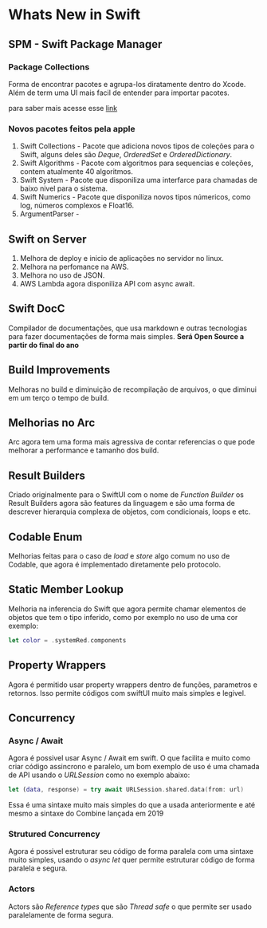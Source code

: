 # Whats New in Swift

## SPM - Swift Package Manager

### Package Collections
Forma de encontrar pacotes e agrupa-los diratamente dentro do Xcode. Além de term uma UI mais facil de entender para importar pacotes.

para saber mais acesse esse [link](https://swift.org/bloh/package-collections)

### Novos pacotes feitos pela apple

1. Swift Collections - Pacote que adiciona novos tipos de coleções para o Swift, alguns deles são _Deque_, _OrderedSet_ e _OrderedDictionary_.
2. Swift Algorithms - Pacote com algoritmos para sequencias e coleções, contem atualmente 40 algoritmos.
3. Swift System - Pacote que disponiliza uma interfarce para chamadas de baixo nivel para o sistema.
4. Swift Numerics - Pacote que disponiliza novos tipos númericos, como log, números complexos e Float16.
5. ArgumentParser - 

## Swift on Server
1. Melhora de deploy e inicio de aplicações no servidor no linux.
2. Melhora na perfomance na AWS.
3. Melhora no uso de JSON.
4. AWS Lambda agora disponiliza API com async await.

## Swift DocC
Compilador de documentações, que usa markdown e outras tecnologias para fazer documentações de forma mais simples.
**Será Open Source a partir do final do ano**

## Build Improvements
Melhoras no build e diminuição de recompilação de arquivos, o que diminui em um terço o tempo de build.

## Melhorias no Arc
Arc agora tem uma forma mais agressiva de contar referencias o que pode melhorar a performance e tamanho dos build.

## Result Builders
Criado originalmente para o SwiftUI com o nome de _Function Builder_ os Result Builders agora são features da linguagem e são uma forma de descrever hierarquia complexa de objetos, com condicionais, loops e etc.

## Codable Enum
Melhorias feitas para o caso de _load_ e _store_ algo comum no uso de Codable, que agora é implementado diretamente pelo protocolo.

## Static Member Lookup
Melhoria na inferencia do Swift que agora permite chamar elementos de objetos que tem o tipo inferido, como por exemplo no uso de uma cor exemplo: 
``` swift
let color = .systemRed.components
```

## Property Wrappers
Agora é permitido usar property wrappers dentro de funções, parametros e retornos. Isso permite códigos com swiftUI muito mais simples e legivel.

## Concurrency

### Async / Await
Agora é possivel usar Async / Await em swift. O que facilita e muito como criar código assincrono e paralelo, um bom exemplo de uso é uma chamada de API usando o _URLSession_ como no exemplo abaixo:
``` swift
let (data, response) = try await URLSession.shared.data(from: url)
```
Essa é uma sintaxe muito mais simples do que a usada anteriormente e até mesmo a sintaxe do Combine lançada em 2019

### Strutured Concurrency
Agora é possivel estruturar seu código de forma paralela com uma sintaxe muito simples, usando o _async let_ quer permite estruturar código de forma paralela e segura.

### Actors
Actors são _Reference types_ que são _Thread safe_ o que permite ser usado paralelamente de forma segura.
